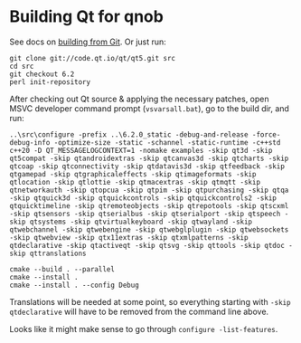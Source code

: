 # Building Qt for qnob

See docs on [building from Git](https://wiki.qt.io/Building_Qt_6_from_Git). Or just run:
```
git clone git://code.qt.io/qt/qt5.git src
cd src
git checkout 6.2
perl init-repository
```

After checking out Qt source & applying the necessary patches, open MSVC developer command prompt (`vsvarsall.bat`), go to the build dir, and run:

```
..\src\configure -prefix ..\6.2.0_static -debug-and-release -force-debug-info -optimize-size -static -schannel -static-runtime -c++std c++20 -D QT_MESSAGELOGCONTEXT=1 -nomake examples -skip qt3d -skip qt5compat -skip qtandroidextras -skip qtcanvas3d -skip qtcharts -skip qtcoap -skip qtconnectivity -skip qtdatavis3d -skip qtfeedback -skip qtgamepad -skip qtgraphicaleffects -skip qtimageformats -skip qtlocation -skip qtlottie -skip qtmacextras -skip qtmqtt -skip qtnetworkauth -skip qtopcua -skip qtpim -skip qtpurchasing -skip qtqa -skip qtquick3d -skip qtquickcontrols -skip qtquickcontrols2 -skip qtquicktimeline -skip qtremoteobjects -skip qtrepotools -skip qtscxml -skip qtsensors -skip qtserialbus -skip qtserialport -skip qtspeech -skip qtsystems -skip qtvirtualkeyboard -skip qtwayland -skip qtwebchannel -skip qtwebengine -skip qtwebglplugin -skip qtwebsockets -skip qtwebview -skip qtx11extras -skip qtxmlpatterns -skip qtdeclarative -skip qtactiveqt -skip qtsvg -skip qttools -skip qtdoc -skip qttranslations

cmake --build . --parallel
cmake --install .
cmake --install . --config Debug
```

Translations will be needed at some point, so everything starting with `-skip qtdeclarative` will have to be removed from the command line above.

Looks like it might make sense to go through `configure -list-features`.
